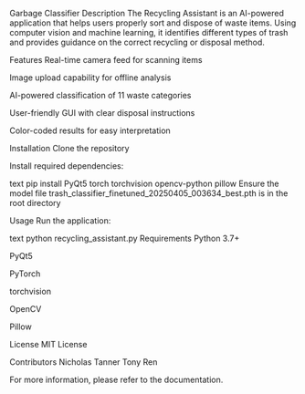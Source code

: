 Garbage Classifier
Description
The Recycling Assistant is an AI-powered application that helps users properly sort and dispose of waste items. Using computer vision and machine learning, it identifies different types of trash and provides guidance on the correct recycling or disposal method.

Features
Real-time camera feed for scanning items

Image upload capability for offline analysis

AI-powered classification of 11 waste categories

User-friendly GUI with clear disposal instructions

Color-coded results for easy interpretation

Installation
Clone the repository

Install required dependencies:

text
pip install PyQt5 torch torchvision opencv-python pillow
Ensure the model file trash_classifier_finetuned_20250405_003634_best.pth is in the root directory

Usage
Run the application:

text
python recycling_assistant.py
Requirements
Python 3.7+

PyQt5

PyTorch

torchvision

OpenCV

Pillow

License
MIT License

Contributors
Nicholas Tanner
Tony Ren

For more information, please refer to the documentation.

